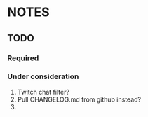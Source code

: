 # NOTES



## TODO
### Required
### Under consideration
1. Twitch chat filter?
2. Pull CHANGELOG.md from github instead?
3. 